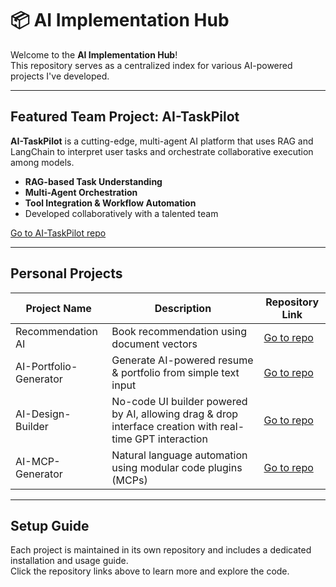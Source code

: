 # 📦 AI Implementation Hub

Welcome to the **AI Implementation Hub**!  
This repository serves as a centralized index for various AI-powered projects I've developed.

---

## Featured Team Project: AI-TaskPilot

**AI-TaskPilot** is a cutting-edge, multi-agent AI platform that uses RAG and LangChain to interpret user tasks and orchestrate collaborative execution among models.

- **RAG-based Task Understanding**  
- **Multi-Agent Orchestration**  
- **Tool Integration & Workflow Automation**  
- Developed collaboratively with a talented team

[Go to AI-TaskPilot repo](https://github.com/danlee-dev/ai-task-pilot.git)

---

## Personal Projects

| Project Name | Description | Repository Link |
|--------------|-------------|-----------------|
| Recommendation AI | Book recommendation using document vectors | [Go to repo](https://github.com/masonl2ee/document-vector-recommender.git) |
| AI-Portfolio-Generator | Generate AI-powered resume & portfolio from simple text input | [Go to repo](https://github.com/masonl2ee/ai-portfolio-generator.git) |
| AI-Design-Builder | No-code UI builder powered by AI, allowing drag & drop interface creation with real-time GPT interaction | [Go to repo](https://github.com/masonl2ee/ai-design-builder.git) |
| AI-MCP-Generator | Natural language automation using modular code plugins (MCPs) | [Go to repo](https://github.com/masonl2ee/ai-mcp-generator) |

---

## Setup Guide

Each project is maintained in its own repository and includes a dedicated installation and usage guide.  
Click the repository links above to learn more and explore the code.
